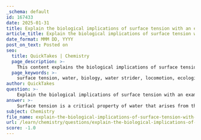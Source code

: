 ```yaml
---
_schema: default
id: 167433
date: 2025-01-31
title: Explain the biological implications of surface tension with an example of an organism that utilizes it.
article_title: Explain the biological implications of surface tension with an example of an organism that utilizes it.
date_format: MMM DD, YYYY
post_on_text: Posted on
seo:
  title: QuickTakes | Chemistry
  page_description: >-
    This content explains the biological implications of surface tension with a focus on how organisms like water striders utilize it for locomotion and survival, as well as its significance in ecological processes.
  page_keywords: >-
    surface tension, water, biology, water strider, locomotion, ecological interactions, cohesive forces, hydrogen bonding, capillary action, nutrient transport
author: QuickTakes
question: >-
    Explain the biological implications of surface tension with an example of an organism that utilizes it.
answer: >-
    Surface tension is a critical property of water that arises from the cohesive forces between water molecules, primarily due to hydrogen bonding. This phenomenon creates a "skin" on the water's surface, allowing certain organisms to exploit this property for locomotion and survival.\n\nOne notable example of an organism that utilizes surface tension is the water strider (family Gerridae). Water striders are small insects that can walk on the surface of water without sinking. This ability is primarily due to the high surface tension of water, which allows the water strider to distribute its weight over a larger area, preventing it from breaking through the surface. The legs of water striders are long and covered with tiny hairs that trap air, further enhancing their ability to stay afloat.\n\nThe biological implications of surface tension extend beyond locomotion. It plays a vital role in various ecological interactions and processes. For instance, surface tension is essential for the movement of water in plants through capillary action, which is crucial for nutrient transport and hydration. Additionally, surface tension contributes to the formation of droplets, which can affect how water interacts with soil and other surfaces, influencing water availability for plants and other organisms.\n\nIn summary, surface tension is a fundamental property of water that has significant biological implications, allowing organisms like water striders to thrive in their aquatic environments and facilitating essential processes in ecosystems.
subject: Chemistry
file_name: explain-the-biological-implications-of-surface-tension-with-an-example-of-an-organism-that-utilizes-it.md
url: /learn/chemistry/questions/explain-the-biological-implications-of-surface-tension-with-an-example-of-an-organism-that-utilizes-it
score: -1.0
---
```


&nbsp;
